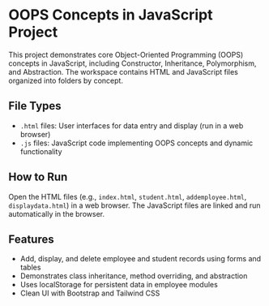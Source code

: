 # OOPS Concepts in JavaScript Project

This project demonstrates core Object-Oriented Programming (OOPS) concepts in JavaScript, including Constructor, Inheritance, Polymorphism, and Abstraction. The workspace contains HTML and JavaScript files organized into folders by concept.

## File Types
- `.html` files: User interfaces for data entry and display (run in a web browser)
- `.js` files: JavaScript code implementing OOPS concepts and dynamic functionality

## How to Run
Open the HTML files (e.g., `index.html`, `student.html`, `addemployee.html`, `displaydata.html`) in a web browser. The JavaScript files are linked and run automatically in the browser.

## Features
- Add, display, and delete employee and student records using forms and tables
- Demonstrates class inheritance, method overriding, and abstraction
- Uses localStorage for persistent data in employee modules
- Clean UI with Bootstrap and Tailwind CSS
